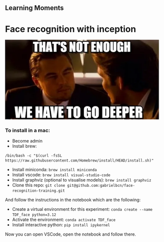 
## Learning Moments
# Face recognition with inception

![Inception](meme.png)

### To install in a mac:

* Become admin
* Install brew: 
```
/bin/bash -c "$(curl -fsSL https://raw.githubusercontent.com/Homebrew/install/HEAD/install.sh)"
```
* Install miniconda: `brew install miniconda`
* Install vscode: `brew install visual-studio-code`
* Install graphviz (optional to visualise models): `brew install graphviz`
* Clone this repo: `git clone git@github.com:gabrielbcn/face-recognition-training.git`

And follow the instructions in the notebook which are the following:

* Create a virtual environment for this experiment: `conda create --name TDF_face python=3.12`
* Activate the environment: `conda activate TDF_face`
* Install interactive python: `pip install ipykernel`

Now you can open VSCode, open the notebook and follow there.
